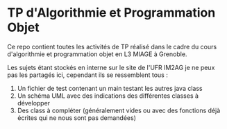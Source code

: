 # TP d'Algorithmie et Programmation Objet

Ce repo contient toutes les activités de TP réalisé dans le cadre du cours d'algorithmie et programmation objet en L3 MIAGE à Grenoble. </br>

Les sujets étant stockés en interne sur le site de l'UFR IM2AG je ne peux pas les partagés ici, cependant ils se ressemblent tous : 

1. Un fichier de test contenant un main testant les autres java class
2. Un schéma UML avec des indications des différentes classes à développer
3. Des class à compléter (généralement vides ou avec des fonctions déjà écrites qui ne nous sont pas demandées)

